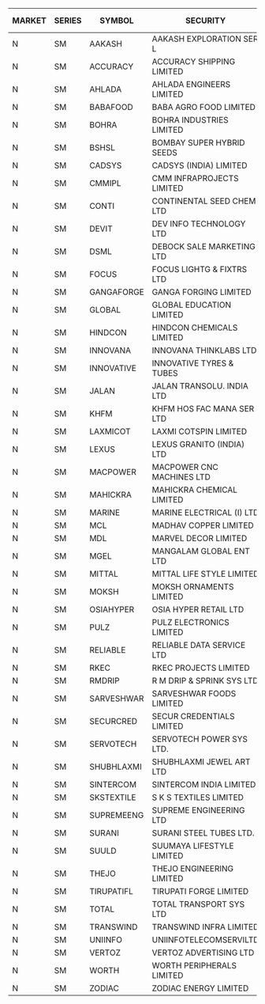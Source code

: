 


| MARKET | SERIES | SYMBOL | SECURITY | PREV CL PR | OPEN PRICE | HIGH PRICE | LOW PRICE | CLOSE PRICE | NET TRDVAL | NET TRDQTY | CORP IND | HI 52 WK | LO 52 WK |
| ----- | ----- | ----- | ----- | ----- | ----- | ----- | ----- | ----- | ----- | ----- | ----- | ----- | ----- |
| N | SM | AAKASH | AAKASH EXPLORATION SER L | 28.50 | 27.10 | 27.10 | 27.10 | 27.10 | 81300.00 | 3000 |  | 87.80 | 14.10 |
| N | SM | ACCURACY | ACCURACY SHIPPING LIMITED | 14.10 | 13.45 | 14.30 | 13.40 | 13.85 | 774400.00 | 57600 |  | 83.00 | 12.35 |
| N | SM | AHLADA | AHLADA ENGINEERS LIMITED | 47.95 | 45.50 | 46.15 | 45.50 | 46.15 | 137650.00 | 3000 |  | 92.00 | 36.30 |
| N | SM | BABAFOOD | BABA AGRO FOOD LIMITED | 56.10 | 56.10 | 56.10 | 56.10 | 56.10 | 112200.00 | 2000 |  | 70.00 | 51.40 |
| N | SM | BOHRA | BOHRA INDUSTRIES LIMITED | .75 | .80 | .80 | .80 | .80 | 1600.00 | 2000 |  | 15.05 | .35 |
| N | SM | BSHSL | BOMBAY SUPER HYBRID SEEDS | 109.50 | 109.20 | 109.20 | 109.20 | 109.20 | 131040.00 | 1200 |  | 136.00 | 98.20 |
| N | SM | CADSYS | CADSYS (INDIA) LIMITED | 22.50 | 23.60 | 23.60 | 23.55 | 23.60 | 235900.00 | 10000 |  | 63.45 | 15.50 |
| N | SM | CMMIPL | CMM INFRAPROJECTS LIMITED | 5.50 | 5.25 | 5.25 | 5.25 | 5.25 | 15750.00 | 3000 |  | 9.60 | 2.45 |
| N | SM | CONTI | CONTINENTAL SEED CHEM LTD | 17.65 | 16.80 | 16.80 | 16.80 | 16.80 | 55994.40 | 3333 |  | 102.20 | 11.85 |
| N | SM | DEVIT | DEV INFO TECHNOLOGY LTD | 65.95 | 65.00 | 65.00 | 65.00 | 65.00 | 97500.00 | 1500 |  | 101.00 | 65.00 |
| N | SM | DSML | DEBOCK SALE MARKETING LTD | 4.70 | 4.50 | 4.50 | 4.50 | 4.50 | 27000.00 | 6000 |  | 11.35 | 3.55 |
| N | SM | FOCUS | FOCUS LIGHTG & FIXTRS LTD | 17.65 | 17.10 | 18.50 | 16.85 | 18.00 | 261900.00 | 15000 |  | 173.60 | 16.85 |
| N | SM | GANGAFORGE | GANGA FORGING LIMITED | 13.60 | 14.25 | 14.25 | 14.25 | 14.25 | 85500.00 | 6000 |  | 21.70 | 8.70 |
| N | SM | GLOBAL | GLOBAL EDUCATION LIMITED | 52.40 | 49.80 | 49.80 | 49.80 | 49.80 | 99600.00 | 2000 |  | 135.00 | 41.20 |
| N | SM | HINDCON | HINDCON CHEMICALS LIMITED | 11.00 | 10.00 | 10.00 | 10.00 | 10.00 | 40000.00 | 4000 |  | 25.50 | 8.05 |
| N | SM | INNOVANA | INNOVANA THINKLABS LTD. | 80.50 | 84.50 | 84.50 | 84.50 | 84.50 | 84500.00 | 1000 |  | 416.00 | 73.05 |
| N | SM | INNOVATIVE | INNOVATIVE TYRES & TUBES | 6.10 | 5.80 | 5.80 | 5.80 | 5.80 | 17400.00 | 3000 |  | 23.65 | 5.40 |
| N | SM | JALAN | JALAN TRANSOLU. INDIA LTD | 4.70 | 4.50 | 4.50 | 4.50 | 4.50 | 13500.00 | 3000 |  | 12.90 | 2.85 |
| N | SM | KHFM | KHFM HOS FAC MANA SER LTD | 31.50 | 31.00 | 31.00 | 31.00 | 31.00 | 1395000.00 | 45000 |  | 37.00 | 22.50 |
| N | SM | LAXMICOT | LAXMI COTSPIN LIMITED | 7.05 | 6.05 | 6.10 | 6.05 | 6.05 | 72900.00 | 12000 |  | 14.80 | 5.80 |
| N | SM | LEXUS | LEXUS GRANITO (INDIA) LTD | 5.00 | 4.75 | 5.25 | 4.75 | 4.75 | 140250.00 | 29000 |  | 33.00 | 4.75 |
| N | SM | MACPOWER | MACPOWER CNC MACHINES LTD | 35.55 | 35.00 | 36.70 | 33.80 | 36.70 | 238900.00 | 7000 |  | 160.00 | 33.30 |
| N | SM | MAHICKRA | MAHICKRA CHEMICAL LIMITED | 78.00 | 78.00 | 78.00 | 78.00 | 78.00 | 117000.00 | 1500 |  | 93.50 | 45.10 |
| N | SM | MARINE | MARINE ELECTRICAL (I) LTD | 90.75 | 89.75 | 90.00 | 89.00 | 89.85 | 1255600.00 | 14000 |  | 123.00 | 78.00 |
| N | SM | MCL | MADHAV COPPER LIMITED | 74.00 | 76.70 | 76.70 | 76.70 | 76.70 | 92040.00 | 1200 |  | 333.50 | 59.10 |
| N | SM | MDL | MARVEL DECOR LIMITED | 17.75 | 16.90 | 17.00 | 16.90 | 17.00 | 67800.00 | 4000 |  | 30.50 | 13.90 |
| N | SM | MGEL | MANGALAM GLOBAL ENT LTD | 54.50 | 54.25 | 54.25 | 54.25 | 54.25 | 325500.00 | 6000 |  | 58.30 | 51.05 |
| N | SM | MITTAL | MITTAL LIFE STYLE LIMITED | 97.50 | 98.10 | 101.05 | 98.00 | 99.00 | 1493375.00 | 15000 |  | 167.00 | 76.35 |
| N | SM | MOKSH | MOKSH ORNAMENTS LIMITED | 26.25 | 21.55 | 21.55 | 21.55 | 21.55 | 129300.00 | 6000 |  | 34.65 | 16.25 |
| N | SM | OSIAHYPER | OSIA HYPER RETAIL LTD | 276.00 | 308.00 | 308.00 | 308.00 | 308.00 | 8624000.00 | 28000 |  | 308.00 | 200.00 |
| N | SM | PULZ | PULZ ELECTRONICS LIMITED | 12.50 | 12.00 | 12.00 | 12.00 | 12.00 | 48000.00 | 4000 |  | 46.50 | 9.20 |
| N | SM | RELIABLE | RELIABLE DATA SERVICE LTD | 29.95 | 31.40 | 31.40 | 31.40 | 31.40 | 75360.00 | 2400 |  | 55.00 | 23.80 |
| N | SM | RKEC | RKEC PROJECTS LIMITED | 32.95 | 33.00 | 33.00 | 32.95 | 33.00 | 164950.00 | 5000 |  | 68.00 | 26.20 |
| N | SM | RMDRIP | R M DRIP & SPRINK SYS LTD | 23.35 | 24.50 | 24.50 | 24.50 | 24.50 | 343000.00 | 14000 |  | 49.90 | 13.00 |
| N | SM | SARVESHWAR | SARVESHWAR FOODS LIMITED | 8.45 | 8.80 | 8.85 | 8.80 | 8.85 | 28240.00 | 3200 |  | 43.85 | 8.45 |
| N | SM | SECURCRED | SECUR CREDENTIALS LIMITED | 17.70 | 16.85 | 16.85 | 16.85 | 16.85 | 10110.00 | 600 |  | 110.00 | 16.85 |
| N | SM | SERVOTECH | SERVOTECH POWER SYS LTD. | 9.00 | 8.55 | 8.55 | 8.55 | 8.55 | 68400.00 | 8000 |  | 18.00 | 6.50 |
| N | SM | SHUBHLAXMI | SHUBHLAXMI JEWEL ART LTD | 25.90 | 28.40 | 28.40 | 25.90 | 25.90 | 54300.00 | 2000 |  | 209.50 | 21.60 |
| N | SM | SINTERCOM | SINTERCOM INDIA LIMITED | 38.00 | 38.00 | 38.00 | 38.00 | 38.00 | 228000.00 | 6000 |  | 81.00 | 35.55 |
| N | SM | SKSTEXTILE | S K S TEXTILES LIMITED | 31.70 | 30.15 | 30.15 | 30.15 | 30.15 | 90450.00 | 3000 |  | 48.90 | 22.25 |
| N | SM | SUPREMEENG | SUPREME ENGINEERING LTD | 16.75 | 17.40 | 17.40 | 17.40 | 17.40 | 417600.00 | 24000 |  | 42.00 | 13.20 |
| N | SM | SURANI | SURANI STEEL TUBES LTD. | 28.00 | 29.80 | 29.80 | 29.80 | 29.80 | 59600.00 | 2000 |  | 54.80 | 18.10 |
| N | SM | SUULD | SUUMAYA LIFESTYLE LIMITED | 25.10 | 25.00 | 26.25 | 25.00 | 26.25 | 410000.00 | 16000 |  | 34.30 | 15.05 |
| N | SM | THEJO | THEJO ENGINEERING LIMITED | 426.85 | 447.80 | 447.80 | 425.00 | 425.00 | 174560.00 | 400 |  | 607.70 | 425.00 |
| N | SM | TIRUPATIFL | TIRUPATI FORGE LIMITED | 27.80 | 27.85 | 27.85 | 27.85 | 27.85 | 89120.00 | 3200 |  | 51.00 | 25.55 |
| N | SM | TOTAL | TOTAL TRANSPORT SYS LTD | 20.00 | 21.00 | 21.00 | 19.15 | 19.15 | 120450.00 | 6000 |  | 48.95 | 17.50 |
| N | SM | TRANSWIND | TRANSWIND INFRA LIMITED | 3.25 | 3.40 | 3.40 | 3.40 | 3.40 | 13600.00 | 4000 |  | 10.35 | 2.85 |
| N | SM | UNIINFO | UNIINFOTELECOMSERVILTD | 12.60 | 12.65 | 13.60 | 12.65 | 13.00 | 186000.00 | 14000 |  | 44.80 | 12.00 |
| N | SM | VERTOZ | VERTOZ ADVERTISING LTD | 62.25 | 63.00 | 63.50 | 63.00 | 63.50 | 455400.00 | 7200 |  | 211.00 | 47.75 |
| N | SM | WORTH | WORTH PERIPHERALS LIMITED | 41.50 | 36.50 | 40.80 | 35.30 | 36.45 | 662775.00 | 18000 |  | 72.95 | 33.80 |
| N | SM | ZODIAC | ZODIAC ENERGY LIMITED | 12.00 | 12.55 | 12.60 | 12.55 | 12.55 | 50300.00 | 4000 |  | 32.00 | 11.25 |



